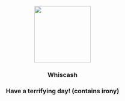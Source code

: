 <p align="center">
    <img src="https://raw.githubusercontent.com/PokeAPI/sprites/master/sprites/pokemon/340.png" width="150" height="150">
</p>
<h3 align="center"> <b>Whiscash</b></h3>
<h3 align="center">Have a terrifying day! (contains irony)</h3>

